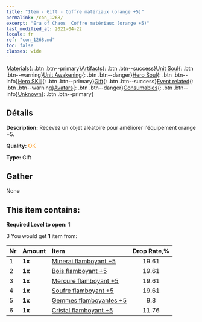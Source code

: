 ```yaml
---
title: "Item - Gift - Coffre matériaux (orange +5)"
permalink: /con_1268/
excerpt: "Era of Chaos  Coffre matériaux (orange +5)"
last_modified_at: 2021-04-22
locale: fr
ref: "con_1268.md"
toc: false
classes: wide
---
```

 [Materials](/ItemsFR/){: .btn .btn--primary}[Artifacts](/ItemsFR/Artifacts/){: .btn .btn--success}[Unit Soul](/ItemsFR/UnitSoul/){: .btn .btn--warning}[Unit Awakening](/ItemsFR/UnitAwakening/){: .btn .btn--danger}[Hero Soul](/ItemsFR/HeroSoul/){: .btn .btn--info}[Hero SKill](/ItemsFR/HeroSkill/){: .btn .btn--primary}[Gift](/ItemsFR/Gift/){: .btn .btn--success}[Event related](/ItemsFR/Events/){: .btn .btn--warning}[Avatars](/ItemsFR/Avatars/){: .btn .btn--danger}[Consumables](/ItemsFR/Consumables/){: .btn .btn--info}[Unknown](/ItemsFR/Unknown/){: .btn .btn--primary}

## Détails
 **Description:** Recevez un objet aléatoire pour améliorer l'équipement orange +5.

 **Quality:** <span style="color: #FF8C00">OK</span>

 **Type:** Gift

## Gather

  None

## This item contains:

 **Required Level to open:** 1

 3 You would get **1** item  from:

  | Nr | Amount |     Item    | Drop Rate,% |
  |:---|:-------|:------------|:---------:|
  | 1 |  **1x** | [Minerai flamboyant +5](/fr/Items/mat_96/) | 19.61 | 
  | 2 |  **1x** | [Bois flamboyant +5](/fr/Items/mat_97/) | 19.61 | 
  | 3 |  **1x** | [Mercure flamboyant +5](/fr/Items/mat_98/) | 19.61 | 
  | 4 |  **1x** | [Soufre flamboyant +5](/fr/Items/mat_99/) | 19.61 | 
  | 5 |  **1x** | [Gemmes flamboyantes +5](/fr/Items/mat_100/) | 9.8 | 
  | 6 |  **1x** | [Cristal flamboyant +5](/fr/Items/mat_101/) | 11.76 | 
